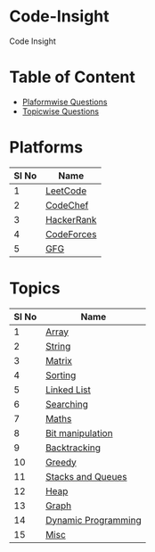 # Code-Insight
Code Insight

# Table of Content
- [Plaformwise Questions](/README.md/#Platforms)
- [Topicwise Questions](/README.md/#Topics)

# Platforms

| **Sl No**      | **Name** |
| ----------- | ----------- |
| 1      | [LeetCode](/Leetcode/leetcodeQuestions.md)   |
| 2      | [CodeChef ](/CodeChef/codechefQuestions.md)  |
| 3      | [HackerRank](https://github.com/Rikhldr0267/Code-Insight/blob/main/HackerRank/hackerrankQuestions.md)|
| 4      | [CodeForces](/CodeForces/codeforcesQuestions.md) |
| 5      | [GFG ](/GFG/GFGQuestions.md)    | 


# Topics
| **Sl No**      | **Name** |
| ----------- | ----------- |
| 1      | [Array](https://github.com/Rikhldr0267/Code-Insight/blob/main/Topic/Array.md)   |
| 2      | [String](https://github.com/Rikhldr0267/Code-Insight/blob/main/Topic/String.md)   |
| 3      | [Matrix](https://github.com/Rikhldr0267/Code-Insight/blob/main/Topic/Matrix.md) |
| 4      | [Sorting](https://github.com/Rikhldr0267/Code-Insight/blob/main/Topic/Sorting.md)|
| 5      | [Linked List](https://github.com/Rikhldr0267/Code-Insight/blob/main/Topic/Linked%20List.md)        |
| 6      | [Searching](https://github.com/Rikhldr0267/Code-Insight/blob/main/Topic/Searching.md) |
| 7      | [Maths](https://github.com/Rikhldr0267/Code-Insight/blob/main/Topic/Maths.md) |
| 8      | [Bit manipulation](https://github.com/Rikhldr0267/Code-Insight/blob/main/Topic/Bit%20manipulation.md) |
| 9      | [Backtracking](https://github.com/Rikhldr0267/Code-Insight/blob/main/Topic/Backtracking.md) |
| 10      | [Greedy](https://github.com/Rikhldr0267/Code-Insight/blob/main/Topic/Greedy.md) |
| 11      | [Stacks and Queues](https://github.com/Rikhldr0267/Code-Insight/blob/main/Topic/Stacks%20and%20Queues.md) |
| 12      | [Heap](https://github.com/Rikhldr0267/Code-Insight/blob/main/Topic/Heap.md) |
| 13      | [Graph](https://github.com/Rikhldr0267/Code-Insight/blob/main/Topic/Graph.md) |
| 14      | [Dynamic Programming](https://github.com/Rikhldr0267/Code-Insight/blob/main/Topic/Dynamic%20Programming.md) |
| 15      | [Misc](https://github.com/Rikhldr0267/Code-Insight/blob/main/Topic/Misc.md) |




 
 
 
 

